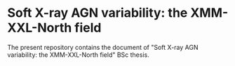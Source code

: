 # Soft X-ray AGN variability: the XMM-XXL-North field

The present repository contains the document of "Soft X-ray AGN variability: the XMM-XXL-North field" BSc thesis.



